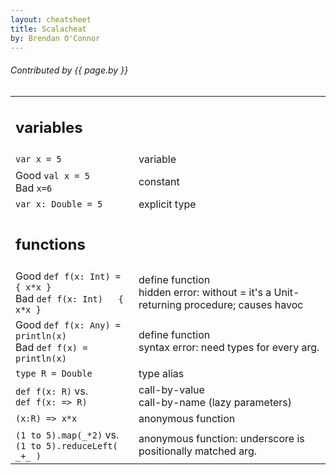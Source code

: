 ```yaml
---
layout: cheatsheet
title: Scalacheat
by: Brendan O'Connor
---
```


###### Contributed by {{ page.by }}

|                                                                                                          |                 |
| ------                                                                                                   | ------          |
|  <h2 id="variables">variables</h2>                                                                       |                 |
|  `var x = 5`                                                                                             |  variable       |
|  <span class="label success">Good</span> `val x = 5`<br> <span class="label important">Bad</span> `x=6`  |  constant       |
|  `var x: Double = 5`                                                                                     |  explicit type  |
|  <h2 id="functions">functions</h2>                                                                       |                 |
|  <span class="label success">Good</span> `def f(x: Int) = { x*x }`<br> <span class="label important">Bad</span> `def f(x: Int)   { x*x }` |  define function <br> hidden error: without = it's a Unit-returning procedure; causes havoc |
|  <span class="label success">Good</span> `def f(x: Any) = println(x)`<br> <span class="label important">Bad</span> `def f(x) = println(x)` |  define function <br> syntax error: need types for every arg. |
|  `type R = Double`                                                                                       |  type alias     |
|  `def f(x: R)` vs.<br> `def f(x: => R)`                                                                  |  call-by-value <br> call-by-name (lazy parameters) |
|  `(x:R) => x*x`                                                                                          |  anonymous function  |
|  `(1 to 5).map(_*2)` vs.<br> `(1 to 5).reduceLeft( _+_ )`                                                |  anonymous function: underscore is positionally matched arg. |